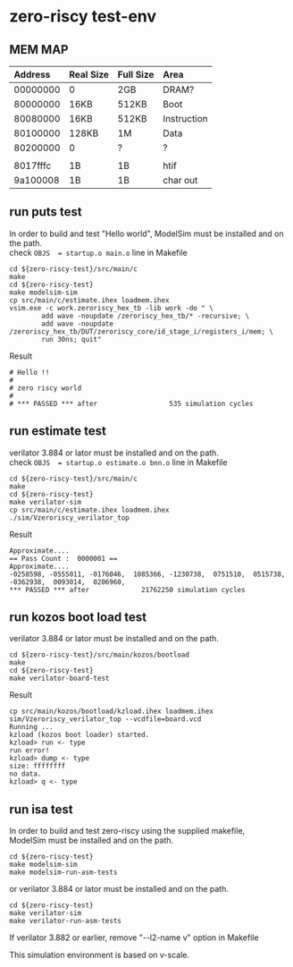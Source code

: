 # zero-riscy test-env

## MEM MAP
|  Address | Real Size | Full Size | Area        |
|       :- | :-        | :-        | :-          |
| 00000000 | 0         | 2GB       | DRAM?       |
| 80000000 | 16KB      | 512KB     | Boot        |
| 80080000 | 16KB      | 512KB     | Instruction |
| 80100000 | 128KB     | 1M        | Data        |
| 80200000 | 0         | ?         | ?           |
|          |           |           |             |
| 8017fffc | 1B        | 1B        | htif        |
| 9a100008 | 1B        | 1B        | char out    |

## run puts test

In order to build and test "Hello world",
ModelSim must be installed and on the path.  
check ```OBJS  = startup.o main.o``` line in Makefile

```
cd ${zero-riscy-test}/src/main/c
make
cd ${zero-riscy-test}
make modelsim-sim
cp src/main/c/estimate.ihex loadmem.ihex
vsim.exe -c work.zeroriscy_hex_tb -lib work -do " \
        add wave -noupdate /zeroriscy_hex_tb/* -recursive; \
        add wave -noupdate /zeroriscy_hex_tb/DUT/zeroriscy_core/id_stage_i/registers_i/mem; \
        run 30ns; quit"
```
Result
```
# Hello !!
#
# zero riscy world
#
# *** PASSED *** after                  535 simulation cycles
```

## run estimate test

verilator 3.884 or lator must be installed and on the path.  
check ```OBJS  = startup.o estimate.o bnn.o``` line in Makefile

```
cd ${zero-riscy-test}/src/main/c
make
cd ${zero-riscy-test}
make verilator-sim
cp src/main/c/estimate.ihex loadmem.ihex
./sim/Vzeroriscy_verilator_top
```

Result

```
Approximate....
== Pass Count :  0000001 ==
Approximate....
-0258598, -0555011, -0176046,  1085366, -1230738,  0751510,  0515738, -0362938,  0093014,  0206960,
*** PASSED *** after             21762250 simulation cycles
```

## run kozos boot load test

verilator 3.884 or lator must be installed and on the path.  

```
cd ${zero-riscy-test}/src/main/kozos/bootload
make
cd ${zero-riscy-test}
make verilator-board-test
```

Result

```
cp src/main/kozos/bootload/kzload.ihex loadmem.ihex
sim/Vzeroriscy_verilator_top --vcdfile=board.vcd
Running ...
kzload (kozos boot loader) started.
kzload> run <- type
run error!
kzload> dump <- type
size: ffffffff
no data.
kzload> q <- type
```

## run isa test
In order to build and test zero-riscy using the supplied makefile,  
ModelSim must be installed and on the path.
```
cd ${zero-riscy-test}
make modelsim-sim
make modelsim-run-asm-tests
```

or verilator 3.884 or lator must be installed and on the path.
```
cd ${zero-riscy-test}
make verilator-sim
make verilator-run-asm-tests
```
If verilator 3.882 or earlier, remove "--l2-name v" option in Makefile

This simulation environment is based on v-scale.
